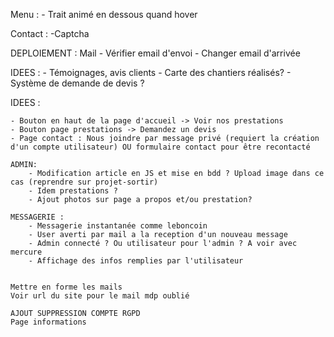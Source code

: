 Menu :
    - Trait animé en dessous quand hover

Contact :
    -Captcha


DEPLOIEMENT :
    Mail 
    - Vérifier email d'envoi
    - Changer email d'arrivée

IDEES : 
    - Témoignages, avis clients
    - Carte des chantiers réalisés?
    - Système de demande de devis ?

IDEES :

    - Bouton en haut de la page d'accueil -> Voir nos prestations
    - Bouton page prestations -> Demandez un devis
    - Page contact : Nous joindre par message privé (requiert la création d'un compte utilisateur) OU formulaire contact pour être recontacté

    ADMIN:
        - Modification article en JS et mise en bdd ? Upload image dans ce cas (reprendre sur projet-sortir)
        - Idem prestations ?
        - Ajout photos sur page a propos et/ou prestation?

    MESSAGERIE :
        - Messagerie instantanée comme leboncoin
        - User averti par mail a la reception d'un nouveau message
        - Admin connecté ? Ou utilisateur pour l'admin ? A voir avec mercure
        - Affichage des infos remplies par l'utilisateur


    Mettre en forme les mails
    Voir url du site pour le mail mdp oublié

    AJOUT SUPPRESSION COMPTE RGPD
    Page informations